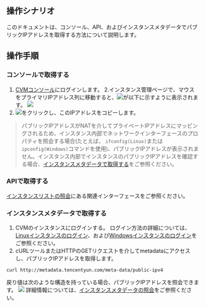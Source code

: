 ## 操作シナリオ
このドキュメントは、コンソール、API、およびインスタンスメタデータでパブリックIPアドレスを取得する方法について説明します。


## 操作手順

### コンソールで取得する
1. [CVMコンソール](https://console.cloud.tencent.com/cvm/)にログインします。
2.インスタンス管理ページで、マウスをプライマリIPアドレス列に移動すると、<img src="https://main.qcloudimg.com/raw/6603ab4f907562addb1c01596c6296cd.png" style="margin: 0;"></img>が以下に示すように表示されます。
![](https://main.qcloudimg.com/raw/7f184b52a3311b4d3cc45b810bbda04f.png)
3.  <img src="https://main.qcloudimg.com/raw/6603ab4f907562addb1c01596c6296cd.png" style="margin: 0;"></img>をクリックし、このIPアドレスをコピーします。	
>パブリックIPアドレスがNATを介してプライベートIPアドレスにマッピングされるため、インスタンス内部でネットワークインターフェースのプロパティを照会する場合(たとえば、 `ifconfig(Linux)`または `ipconfig(Windows)`コマンドを使用)、パブリックIPアドレスが表示されません。インスタンス内部でインスタンスのパブリックIPアドレスを確認する場合、[インスタンスメタデータで取得する](#jump)をご参照ください。
>

### APIで取得する
[インスタンスリストの照会](https://cloud.tencent.com/document/product/213/15728)にある関連インターフェースをご参照ください。

<span id = "jump">  </span>
### インスタンスメタデータで取得する
1. CVMのインスタンスにログインする。
ログイン方法の詳細については、[Linuxインスタンスのログイン](https://intl.cloud.tencent.com/document/product/213/5436)、および[Windowsインスタンスのログイン](https://intl.cloud.tencent.com/document/product/213/32498)をご参照ください。
2. cURLツールまたはHTTPのGETリクエストを介してmetadataにアクセスし、パブリックIPアドレスを取得します。
```
curl http://metadata.tencentyun.com/meta-data/public-ipv4
```
戻り値は次のような構造を持っている場合、パブリックIPアドレスを照会できます。
![](https://main.qcloudimg.com/raw/03f603e433b7a5da09e33a8b09d731b4.png)
詳細情報については、[インスタンスメタデータの照会](https://intl.cloud.tencent.com/document/product/213/4934)をご参照ください。
